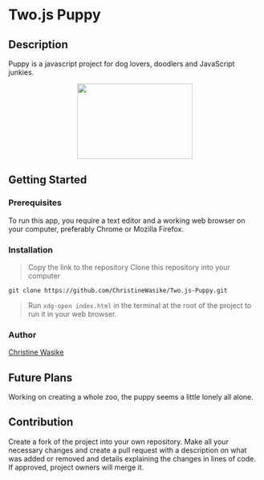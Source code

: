 # Two.js Puppy

## Description

Puppy is a javascript project for dog lovers, doodlers and JavaScript junkies.

<p align="center">
<img width="230" height="150" src="https://i.imgur.com/i5iNhny.png">
</p>

## Getting Started

### Prerequisites

To run this app, you require a text editor and a working web browser on your computer, preferably Chrome or Mozilla Firefox.

### Installation

> Copy the link to the repository
> Clone this repository into your computer

```CMD
git clone https://github.com/ChristineWasike/Two.js-Puppy.git
```

> Run `xdg-open index.html` in the terminal at the root of the project to run it in your web browser.

### Author

[Christine Wasike](http://christinewasike.github.io)

## Future Plans

Working on creating a whole zoo, the puppy seems a little lonely all alone.

## Contribution

Create a fork of the project into your own repository. Make all your necessary changes and create a pull request with a description on what was added or removed and details explaining the changes in lines of code. If approved, project owners will merge it.